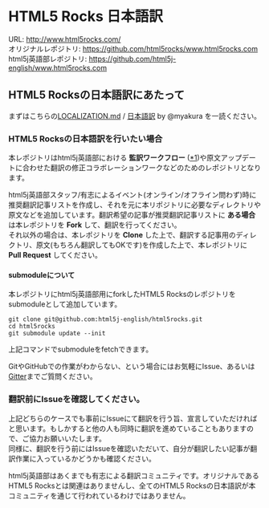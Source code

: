 # HTML5 Rocks 日本語訳

URL: <http://www.html5rocks.com/>  
オリジナルレポジトリ: <https://github.com/html5rocks/www.html5rocks.com>  
html5j英語部レポジトリ: <https://github.com/html5j-english/www.html5rocks.com>

## HTML5 Rocksの日本語訳にあたって

まずはこちらの[LOCALIZATION.md](https://github.com/html5rocks/www.html5rocks.com/blob/master/LOCALIZATION.md) / [日本語訳](https://gist.github.com/myakura/6d920770a4939b5deeb6) by @myakura を一読ください。

### HTML5 Rocksの日本語訳を行いたい場合

本レポジトリはhtml5j英語部における **監訳ワークフロー** ([\*1](https://github.com/html5j-english/README/wiki/Review-and-Pull-Request-Work-Flow))や原文アップデートに合わせた翻訳の修正コラボレーションワークなどのためのレポジトリとなります。

html5j英語部スタッフ/有志によるイベント(オンライン/オフライン問わず)時に推奨翻訳記事リストを作成し、それを元に本リポジトリに必要なディレクトリや原文などを追加しています。翻訳希望の記事が推奨翻訳記事リストに **ある場合** は本レポジトリを **Fork** して、翻訳を行ってください。  
それ以外の場合は、本レポジトリを **Clone** した上で、翻訳する記事用のディレクトリ、原文(もちろん翻訳してもOKです)を作成した上で、本レポジトリに **Pull Request** してください。

#### submoduleについて

本レポジトリにhtml5j英語部用にforkしたHTML5 Rocksのレポジトリをsubmoduleとして追加しています。  

```
git clone git@github.com:html5j-english/html5rocks.git
cd html5rocks
git submodule update --init
```

上記コマンドでsubmoduleをfetchできます。  

GitやGitHubでの作業がわからない、という場合にはお気軽にIssue、あるいは[Gitter](https://gitter.im/html5j-english)までご質問ください。

### 翻訳前にIssueを確認してください。

上記どちらのケースでも事前にIssueにて翻訳を行う旨、宣言していただければと思います。もしかすると他の人も同時に翻訳を進めていることもありますので、ご協力お願いいたします。  
同様に、翻訳を行う前にはIssueを確認いただいて、自分が翻訳したい記事が翻訳作業に入っているかどうかも確認ください。

html5j英語部はあくまでも有志による翻訳コミュニティです。オリジナルであるHTML5 Rocksとは関連はありませんし、全てのHTML5 Rocksの日本語訳が本コミュニティを通じて行われているわけではありません。  
